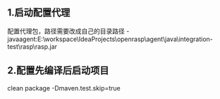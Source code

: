 ## 1.启动配置代理
配置代理包，路径需要改成自己的目录路径
-javaagent:E:\workspace\IdeaProjects\openrasp\agent\java\integration-test\rasp\rasp.jar

## 2.配置先编译后启动项目
clean package -Dmaven.test.skip=true

